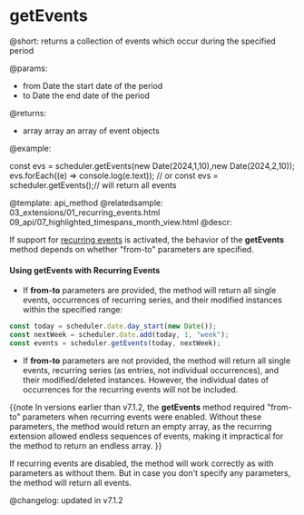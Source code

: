 getEvents
=============
@short: 
	returns a collection of events which occur during the specified period 

@params: 
* from	Date	 the start date of the period
* to	Date	 the end date of the period

@returns:
- array	array	an array of event objects

@example: 
	
const evs = scheduler.getEvents(new Date(2024,1,10),new Date(2024,2,10)); 
evs.forEach((e) => console.log(e.text));
// or
const evs = scheduler.getEvents();// will return all events 

@template:	api_method
@relatedsample:
	03_extensions/01_recurring_events.html
    09_api/07_highlighted_timespans_month_view.html
@descr: 
 
If support for [recurring events](recurring_events.md) is activated, the behavior of the **getEvents** method depends on whether "from-to" parameters are specified. 

#### Using getEvents with Recurring Events

- If **from-to** parameters are provided, the method will return all single events, occurrences of recurring series, and their modified instances within the specified range:
~~~js
const today = scheduler.date.day_start(new Date());
const nextWeek = scheduler.date.add(today, 1, "week");
const events = scheduler.getEvents(today, nextWeek);
~~~

- If **from-to** parameters are not provided, the method will return all single events, recurring series (as entries, not individual occurrences), and their modified/deleted instances. However, the individual dates of occurrences for the recurring events will not be included.

{{note In versions earlier than v7.1.2, the **getEvents** method required "from-to" parameters when recurring events were enabled. Without these parameters, the method would return an empty array, as the recurring extension allowed endless sequences of events, making it impractical for the method to return an endless array. }}

If recurring events are disabled, the method will work correctly as with parameters as without them. But in case you don't specify any parameters,  the method will return all events.

@changelog: updated in v7.1.2





